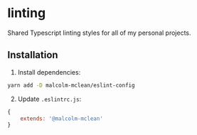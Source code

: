 # linting
Shared Typescript linting styles for all of my personal projects.

## Installation

1. Install dependencies:

```sh
yarn add -D malcolm-mclean/eslint-config
```

2. Update `.eslintrc.js`:

```js
{
	extends: '@malcolm-mclean'
}
```
